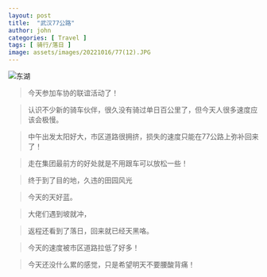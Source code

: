 ```yaml
---
layout: post
title:  "武汉77公路"
author: john
categories: [ Travel ]
tags: [ 骑行/落日 ]
image: assets/images/20221016/77(12).JPG
---
```

![东湖](https://github.com/TheShadow629/Cycling/blob/master/assets/images/20221016/77road.jpg)
> 今天参加车协的联谊活动了！

> 认识不少新的骑车伙伴，很久没有骑过单日百公里了，但今天人很多速度应该会极慢。

> 中午出发太阳好大，市区道路很拥挤，损失的速度只能在77公路上弥补回来了！

> 走在集团最前方的好处就是不用跟车可以放松一些！

> 终于到了目的地，久违的田园风光

> 今天的天好蓝。

> 大佬们遇到坡就冲，

> 返程还看到了落日，回来就已经天黑咯。

> 今天的速度被市区道路拉低了好多！

> 今天还没什么累的感觉，只是希望明天不要腰酸背痛！
